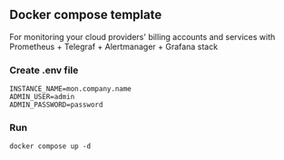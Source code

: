 ## Docker compose template
For monitoring your cloud providers' billing accounts and services with Prometheus + Telegraf + Alertmanager + Grafana stack
### Create .env file
```
INSTANCE_NAME=mon.company.name
ADMIN_USER=admin
ADMIN_PASSWORD=password
```
### Run
```
docker compose up -d
```